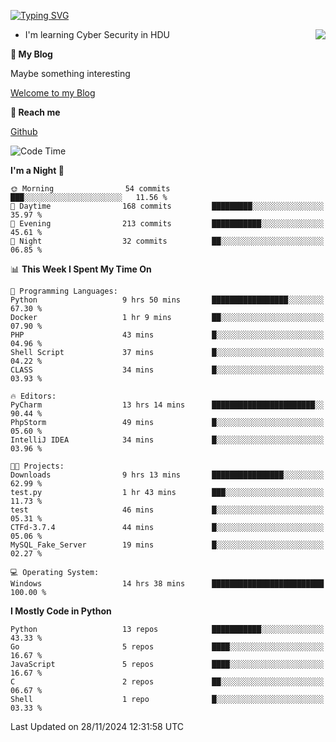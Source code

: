 [![Typing SVG](https://readme-typing-svg.herokuapp.com?font=Fira+Code&pause=1000&random=false&width=450&height=60&lines=Hello+%F0%9F%91%8B%F0%9F%8F%BB;I'm+JBNRZ)](https://git.io/typing-svg)

<a href="#">
  <img align="right" src="https://github-readme-stats.vercel.app/api?username=JBNRZ&show_icons=true&bg_color=15,f2f7fd,E0EAFC" />
</a>

- I'm learning Cyber Security in HDU

 **🌱 My Blog**

Maybe something interesting

[Welcome to my Blog](https://jbnrz.com.cn/)

 **💬 Reach me** 

[Github](https://github.com/JBNRZ)


<!--START_SECTION:waka-->
![Code Time](http://img.shields.io/badge/Code%20Time-760%20hrs%2058%20mins-blue)

**I'm a Night 🦉** 

```text
🌞 Morning                54 commits          ███░░░░░░░░░░░░░░░░░░░░░░   11.56 % 
🌆 Daytime                168 commits         █████████░░░░░░░░░░░░░░░░   35.97 % 
🌃 Evening                213 commits         ███████████░░░░░░░░░░░░░░   45.61 % 
🌙 Night                  32 commits          ██░░░░░░░░░░░░░░░░░░░░░░░   06.85 % 
```


📊 **This Week I Spent My Time On** 

```text
💬 Programming Languages: 
Python                   9 hrs 50 mins       █████████████████░░░░░░░░   67.30 % 
Docker                   1 hr 9 mins         ██░░░░░░░░░░░░░░░░░░░░░░░   07.90 % 
PHP                      43 mins             █░░░░░░░░░░░░░░░░░░░░░░░░   04.96 % 
Shell Script             37 mins             █░░░░░░░░░░░░░░░░░░░░░░░░   04.22 % 
CLASS                    34 mins             █░░░░░░░░░░░░░░░░░░░░░░░░   03.93 % 

🔥 Editors: 
PyCharm                  13 hrs 14 mins      ███████████████████████░░   90.44 % 
PhpStorm                 49 mins             █░░░░░░░░░░░░░░░░░░░░░░░░   05.60 % 
IntelliJ IDEA            34 mins             █░░░░░░░░░░░░░░░░░░░░░░░░   03.96 % 

🐱‍💻 Projects: 
Downloads                9 hrs 13 mins       ████████████████░░░░░░░░░   62.99 % 
test.py                  1 hr 43 mins        ███░░░░░░░░░░░░░░░░░░░░░░   11.73 % 
test                     46 mins             █░░░░░░░░░░░░░░░░░░░░░░░░   05.31 % 
CTFd-3.7.4               44 mins             █░░░░░░░░░░░░░░░░░░░░░░░░   05.06 % 
MySQL_Fake_Server        19 mins             █░░░░░░░░░░░░░░░░░░░░░░░░   02.27 % 

💻 Operating System: 
Windows                  14 hrs 38 mins      █████████████████████████   100.00 % 
```

**I Mostly Code in Python** 

```text
Python                   13 repos            ███████████░░░░░░░░░░░░░░   43.33 % 
Go                       5 repos             ████░░░░░░░░░░░░░░░░░░░░░   16.67 % 
JavaScript               5 repos             ████░░░░░░░░░░░░░░░░░░░░░   16.67 % 
C                        2 repos             ██░░░░░░░░░░░░░░░░░░░░░░░   06.67 % 
Shell                    1 repo              █░░░░░░░░░░░░░░░░░░░░░░░░   03.33 % 
```




 Last Updated on 28/11/2024 12:31:58 UTC
<!--END_SECTION:waka-->
